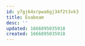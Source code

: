 ```yaml
---
id: y7gj64xrpwa6gj34f2t3vk3
title: Exabeam
desc: ''
updated: 1666895035918
created: 1666895035918
---
```

